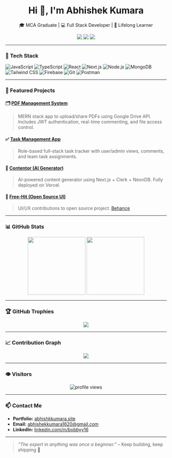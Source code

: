 <h1 align="center">Hi 👋, I'm Abhishek Kumara</h1>
<p align="center">
  🎓 MCA Graduate | 💻 Full Stack Developer | 🧠 Lifelong Learner  
</p>

<p align="center">
  <a href="https://abhishkkumara.site" target="_blank"><img src="https://img.shields.io/badge/Portfolio-Visit-blue?style=for-the-badge&logo=vercel" /></a>
  <a href="https://www.linkedin.com/in/bobbyy16/" target="_blank"><img src="https://img.shields.io/badge/LinkedIn-Connect-blue?style=for-the-badge&logo=linkedin" /></a>
  <a href="mailto:abhishekkumara1620@gmail.com"><img src="https://img.shields.io/badge/Gmail-Email-red?style=for-the-badge&logo=gmail" /></a>
</p>

---

### 🚀 Tech Stack

![JavaScript](https://img.shields.io/badge/-JavaScript-F7DF1E?style=flat&logo=javascript)
![TypeScript](https://img.shields.io/badge/-TypeScript-3178C6?style=flat&logo=typescript)
![React](https://img.shields.io/badge/-React-61DAFB?style=flat&logo=react)
![Next.js](https://img.shields.io/badge/-Next.js-000?style=flat&logo=nextdotjs)
![Node.js](https://img.shields.io/badge/-Node.js-339933?style=flat&logo=node.js)
![MongoDB](https://img.shields.io/badge/-MongoDB-47A248?style=flat&logo=mongodb)
![Tailwind CSS](https://img.shields.io/badge/-Tailwind_CSS-38B2AC?style=flat&logo=tailwind-css)
![Firebase](https://img.shields.io/badge/-Firebase-FFCA28?style=flat&logo=firebase)
![Git](https://img.shields.io/badge/-Git-F05032?style=flat&logo=git)
![Postman](https://img.shields.io/badge/-Postman-FF6C37?style=flat&logo=postman)

---

### 🧩 Featured Projects

#### 🗂️ [PDF Management System](https://github.com/bobbyy16/pdf-management-system)
> MERN stack app to upload/share PDFs using Google Drive API. Includes JWT authentication, real-time commenting, and file access control.

#### ✅ [Task Management App](https://github.com/bobbyy16/task-management)
> Role-based full-stack task tracker with user/admin views, comments, and team task assignments.

#### 🧠 [Contentor (AI Generator)](https://github.com/bobbyy16/contentor)
> AI-powered content generator using Next.js + Clerk + NeonDB. Fully deployed on Vercel.

#### 🎨 [Free-Hit (Open Source UI)](https://free-hit.vercel.app/)
> UI/UX contributions to open source project. [Behance](https://www.behance.net/gallery/168223797/Free-Hit-UIUX)

---

### 📊 GitHub Stats

<p align="center">
  <img src="https://github-readme-stats.vercel.app/api?username=bobbyy16&show_icons=true&theme=tokyonight" height="180"/>
  <img src="https://github-readme-stats.vercel.app/api/top-langs/?username=bobbyy16&layout=compact&theme=tokyonight" height="180"/>
</p>

---

### 🏆 GitHub Trophies

<p align="center">
  <img src="https://github-profile-trophy.vercel.app/?username=bobbyy16&theme=darkhub&no-bg=true&margin-w=10" />
</p>

---

### 📈 Contribution Graph

<p align="center">
  <img src="https://github-readme-activity-graph.cyclic.app/graph?username=bobbyy16&theme=tokyo-night" />
</p>

---

### 👁️ Visitors

<p align="center">
  <img src="https://komarev.com/ghpvc/?username=bobbyy16&style=flat-square&color=blue" alt="profile views" />
</p>

---

### 📫 Contact Me

- **Portfolio:** [abhishkkumara.site](https://abhishkkumara.site)  
- **Email:** abhishekkumara1620@gmail.com  
- **LinkedIn:** [linkedin.com/in/bobbyy16](https://linkedin.com/in/bobbyy16)

---

> *“The expert in anything was once a beginner.”* – Keep building, keep shipping 🚀
